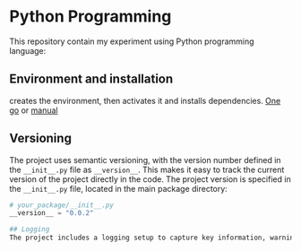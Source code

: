 # Python Programming
This repository contain my experiment using Python programming language:

## Environment and installation
creates the environment, then activates it and installs dependencies. [One go](setup.bat)  or [manual](setup.md)
   
## Versioning
The project uses semantic versioning, with the version number defined in the `__init__.py` file as `__version__`. This makes it easy to track the current version of the project directly in the code.
The project version is specified in the `__init__.py` file, located in the main package directory:

```python
# your_package/__init__.py
__version__ = "0.0.2"

## Logging
The project includes a logging setup to capture key information, warnings, and errors during execution, which is useful for debugging and monitoring the behavior of the scripts.

